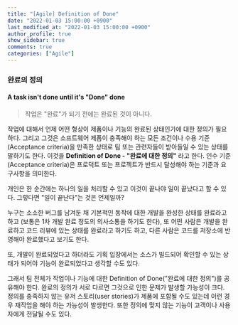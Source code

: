 ```yaml
---
title: "[Agile] Definition of Done"
date: "2022-01-03 15:00:00 +0900"
last_modified_at: "2022-01-03 15:00:00 +0900"
author_profile: true
show_sidebar: true
comments: true
categories: ["Agile"]
---
```


### 완료의 정의

#### A task isn't done until it's "Done" done

> 작업은 "완료"가 되기 전에는 완료된 것이 아니다.

작업에 대해서 언제 어떤 형상이 제품이나 기능의 완료된 상태인가에 대한 정의가 필요하다. 그리고 그것은 소프트웨어 제품이 충족해야 하는 모든 조건이나 수용 기준(Acceptance criteria)을 만족한 상태로 팀 또는 관련자들이 받아들일 수 있는 상태를 말하기도 한다. 이것을 **Definition of Done - "완료에 대한 정의"** 라고 한다. 인수 기준(Acceptance criteria)은 프로덕트 또는 프로젝트가 반드시 달성해야 하는 기준과 요구사항을 의미한다.

개인은 한 순간에는 하나의 일을 처리할 수 있고 이것이 끝나야 일이 끝났다고 할 수 있다. 그렇다면 "일이 끝난다"는 것은 언제일까?

누구는 소소한 버그를 남겨둔 채 기본적인 동작에 대한 개발을 완성한 상태를 완료라고 하고 (보통은 1차 개발 완료 정도의 의사소통을 하기도 한다), 또 어떤 사람은 개발을 완료하고 코드 리뷰에 있는 상태를 완료라고 하기도 하고, 다른 사람은 코드를 저장소에 반영해야 완료했다고 보기도 한다.

또, 개발이 완료되었다고 하더라도 기획 입장에서는 소스가 빌드되어 확인할 수 있는 상태가 되어야 기능이 완료되었다고 생각할 수도 있다.

그래서 팀 전체가 작업이나 기능에 대한 Definition of Done("완료에 대한 정의")를 공유해야 한다. 완료의 정의가 서로 다르면 그것으로 인한 문제가 발생할 가능성이 크다. 정의를 충족하지 않는 유저 스토리(user stories)가 제품에 포함될 수도 있는데 이런 경우 재작업을 해야 하는 가능성이 발생한다. 또한 정의에 맞지 않는 기능이 고객이나 사용자에게 전달될 수도 있다.
